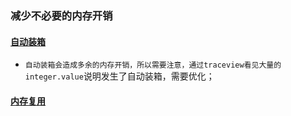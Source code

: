 ### 减少不必要的内存开销
#### [自动装箱]()
+ `自动装箱会造成多余的内存开销，所以需要注意，通过traceview看见大量的integer.value`说明发生了自动装箱，需要优化；
#### [内存复用]()
